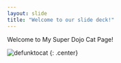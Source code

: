 ```yaml
---
layout: slide
title: "Welcome to our slide deck!"
---
```


Welcome to My Super Dojo Cat Page!

![defunktocat](https://octodex.github.com/images/defunktocat.png)
{: .center}
